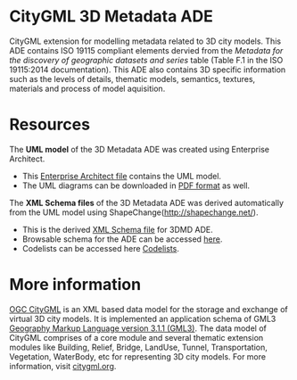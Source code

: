 
# CityGML 3D Metadata ADE

CityGML extension for modelling metadata related to 3D city models.
This ADE contains ISO 19115 compliant elements dervied from the *Metadata for the discovery of geographic datasets and series* table (Table F.1 in the ISO 19115:2014 documentation).
This ADE also contains 3D specific information such as the levels of details, thematic models, semantics, textures, materials and process of model aquisition. 


# Resources

The **UML model** of the 3D Metadata ADE was created using Enterprise Architect.  
- This [Enterprise Architect file](https://github.com/tudelft3d/3D_Metadata_ADE/blob/master/UML/CityGML_3DMD_ADE_0_2.eap) contains the UML model.
- The UML diagrams can be downloaded in [PDF format](https://github.com/tudelft3d/3D_Metadata_ADE/blob/master/UML/UML_Diagrams.pdf) as well.

The **XML Schema files** of the 3D Metadata ADE was derived automatically from the UML model using ShapeChange(http://shapechange.net/).  
- This is the derived [XML Schema file](https://github.com/tudelft3d/3D_Metadata_ADE/blob/master/XSD/3DMD_ADE.xsd) for 3DMD ADE.
- Browsable schema for the ADE can be accessed [here](https://github.com/tudelft3d/3D_Metadata_ADE/tree/master/Documentation/BrowsableSchema).
- Codelists can be accessed here [Codelists](https://github.com/tudelft3d/3D_Metadata_ADE/tree/master/XSD/codelists).
# More information

[OGC CityGML](http://www.opengeospatial.org/standards/citygml) is an XML based data model for the storage and exchange of virtual 3D city models. It is implemented an application schema of GML3 [Geography Markup Language version 3.1.1 (GML3)](http://www.opengeospatial.org/standards/gml). The data model of CityGML comprises of a core module and several thematic extension modules like Building, Relief, Bridge, LandUse, Tunnel, Transportation, Vegetation, WaterBody, etc for representing 3D city models. For more information, visit [citygml.org](www.citygml.org).

